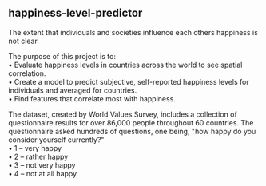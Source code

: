 ## happiness-level-predictor

The extent that individuals and societies influence each others happiness is not clear.

The purpose of this project is to: <br />
•	Evaluate happiness levels in countries across the world to see spatial correlation. <br />
•	Create a model to predict subjective, self-reported happiness levels for individuals and averaged for countries. <br />
•	Find features that correlate most with happiness. <br />

The dataset, created by World Values Survey, includes a collection of questionnaire results for over 86,000 people throughout 60 countries. The questionnaire asked hundreds of questions, one being, "how happy do you consider yourself currently?" <br />
•	1 – very happy <br />
•	2 – rather happy <br />
•	3 – not very happy <br />
•	4 – not at all happy <br />
